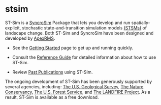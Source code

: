# stsim

ST-Sim is a [SyncroSim](http://www.syncrosim.com) Package that lets you develop and run spatially-explicit, stochastic state-and-transition simulation models [(STSMs)](https://besjournals.onlinelibrary.wiley.com/doi/full/10.1111/2041-210X.12597) of landscape change.  Both ST-Sim and SyncroSim have been designed and developed by [ApexRMS](http://www.apexrms.com).
&nbsp;

* See the [Getting Started](<http://docs.stsim.net/getting_started/overview.html>) page to get up and running quickly.

* Consult the [Reference Guide](<http://docs.stsim.net/reference/properties.html>) for detailed information about how to use ST-Sim.

* Review [Past Publications](<http://docs.stsim.net/publications.html>) using ST-Sim.

The ongoing development of ST-Sim has been generously supported by several agencies, including: [The U.S. Geological Survey](<https://www.usgs.gov/>), [The Nature Conservancy](<https://www.nature.org/en-us/>), [The U.S. Forest Service](<https://www.fs.fed.us/>), and [The LANDFIRE Project](<https://www.landfire.gov/>). As a result, ST-Sim is available as a free download.
